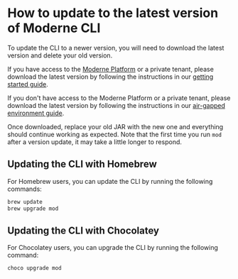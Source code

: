 # How to update to the latest version of Moderne CLI

To update the CLI to a newer version, you will need to download the latest version and delete your old version.

If you have access to the [Moderne Platform](https://app.moderne.io/) or a private tenant, please download the latest version by following the instructions in our [getting started guide](../getting-started/cli-intro.md#step-1-download-the-cli).

If you don't have access to the Moderne Platform or a private tenant, please download the latest version by following the instructions in our [air-gapped environment guide](./air-gapped-cli-install.md#step-1-download-the-moderne-cli-jar).

Once downloaded, replace your old JAR with the new one and everything should continue working as expected. Note that the first time you run `mod` after a version update, it may take a little longer to respond.

## Updating the CLI with Homebrew

For Homebrew users, you can update the CLI by running the following commands:

```bash
brew update
brew upgrade mod
```

## Updating the CLI with Chocolatey

For Chocolatey users, you can upgrade the CLI by running the following command:

```bash
choco upgrade mod
```